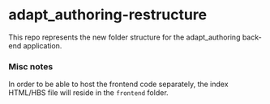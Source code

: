 # adapt_authoring-restructure

This repo represents the new folder structure for the adapt_authoring back-end application.

### Misc notes

In order to be able to host the frontend code separately, the index HTML/HBS file will reside in the `frontend` folder.
